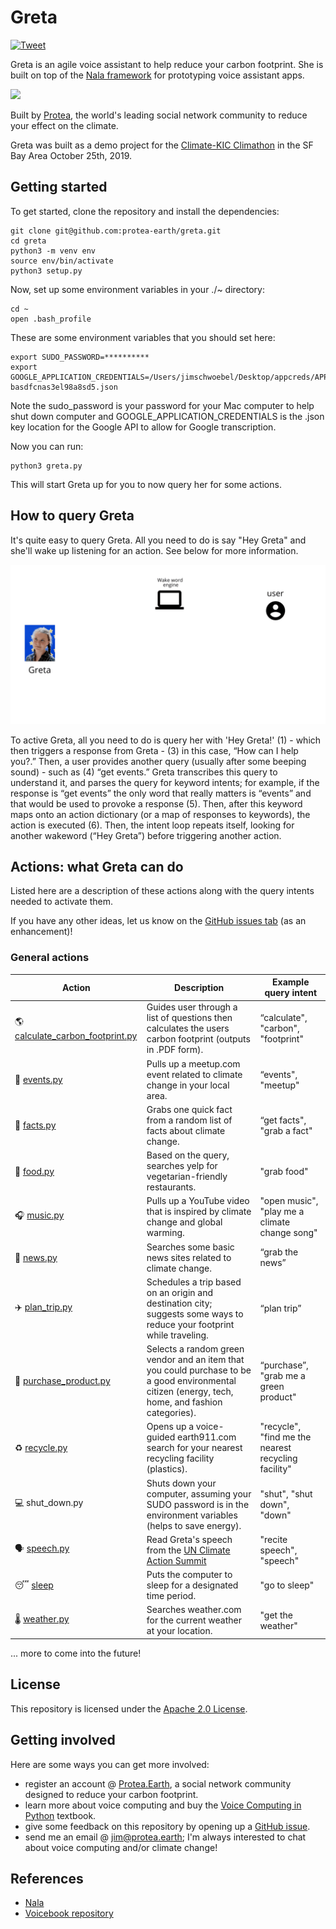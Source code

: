 # Greta
[![Tweet](https://img.shields.io/twitter/url/http/shields.io.svg?style=social)](https://twitter.com/intent/tweet?text=Are%20you%20a%20climate%20enthusiast%20looking%20to%20learn%20how%20to%20be%20a%20better%20climate%20citizen?%20Check%20out%20Greta,%20a%20climate-based%20voice%20assistant%20@%20https://github.com/jim-schwoebel/greta.&hashtags=protea,greta,voice,assistant)

Greta is an agile voice assistant to help reduce your carbon footprint. She is built on top of the [Nala framework](https://github.com/jim-schwoebel/nala) for prototyping voice assistant apps. 

![](https://media.giphy.com/media/ZbH9DaFU2dZ4F6M4OI/giphy.gif)

Built by [Protea](http://protea.earth), the world's leading social network community to reduce your effect on the climate.

Greta was built as a demo project for the [Climate-KIC Climathon](https://climathon.climate-kic.org/en/san-francisco-the-event-page-2019) in the SF Bay Area October 25th, 2019. 

## Getting started

To get started, clone the repository and install the dependencies:

```
git clone git@github.com:protea-earth/greta.git
cd greta 
python3 -m venv env
source env/bin/activate
python3 setup.py 
```

Now, set up some environment variables in your ./~ directory:

```
cd ~
open .bash_profile
```

These are some environment variables that you should set here: 

```
export SUDO_PASSWORD=**********
export GOOGLE_APPLICATION_CREDENTIALS=/Users/jimschwoebel/Desktop/appcreds/APPNAME-basdfcnas3el98a8sd5.json
```

Note the sudo_password is your password for your Mac computer to help shut down computer and GOOGLE_APPLICATION_CREDENTIALS is the .json key location for the Google API to allow for Google transcription.

Now you can run:

```
python3 greta.py
```

This will start Greta up for you to now query her for some actions.

## How to query Greta

It's quite easy to query Greta. All you need to do is say "Hey Greta" and she'll wake up listening for an action. See below for more information.

![](https://github.com/protea-earth/greta/blob/master/data/other/Gif-2019-56-06-18-56-43.gif)

To active Greta, all you need to do is query her with 'Hey Greta!' (1) - which then triggers a response from Greta - (3) in this case, “How can I help you?.” Then, a user provides another query (usually after some beeping sound) - such as (4) “get events.” Greta transcribes this query to understand it, and parses the query for keyword intents; for example, if the response is “get events” the only word that really matters is “events” and that would be used to provoke a response (5). Then, after this keyword maps onto an action dictionary (or a map of responses to keywords), the action is executed (6). Then, the intent loop repeats itself, looking for another wakeword (“Hey Greta”) before triggering another action.

## Actions: what Greta can do

Listed here are a description of these actions along with the query intents needed to activate them. 

If you have any other ideas, let us know on the [GitHub issues tab](https://github.com/protea-earth/greta/issues) (as an enhancement)! 

### General actions 

| Action  | Description | Example query intent | 
| ------------- | ------------- | ------------- |
|🌎 [calculate_carbon_footprint.py](https://drive.google.com/open?id=1Z6jaDPz6kwGahaa1bwQJBvZzTil6FDII) | Guides user through a list of questions then calculates the users carbon footprint (outputs in .PDF form). | “calculate", "carbon", "footprint" | 
|📅 [events.py](https://drive.google.com/open?id=1ZthFKlQcaGFoyke2rEPN1vekhNfzut0O) | Pulls up a meetup.com event related to climate change in your local area. | “events", "meetup" | 
|📠 [facts.py](https://drive.google.com/open?id=1YMfVj7nLY_JH7QZ51dM_-XaTBOR7loKH) | Grabs one quick fact from a random list of facts about climate change. | “get facts", "grab a fact" | 
|🥗 [food.py](https://drive.google.com/open?id=18hTs4qL2aiq_D4eHKH9FnU0tZGc8aoEI) | Based on the query, searches yelp for vegetarian-friendly restaurants. |"grab food"| 
|🎧 [music.py](https://drive.google.com/open?id=1Lr_7z-zwsnkvREWXTP3DFDR0XhnTELa7) | Pulls up a YouTube video that is inspired by climate change and global warming. | "open music", "play me a climate change song"| 
|📰 [news.py](https://drive.google.com/open?id=12yKti9dgIvoC3AHg5F_E4zbdxDItce3A) | Searches some basic news sites related to climate change. | “grab the news” | 
|✈️ [plan_trip.py](https://drive.google.com/open?id=1R3oG14oFAEebtCIt6pF-8UrwrrH0SQx3) | Schedules a trip based on an origin and destination city; suggests some ways to reduce your footprint while traveling. | “plan trip” | 
|💸 [purchase_product.py](https://drive.google.com/open?id=1CqfUE9s9FQB6laZUQlUK4bRavuUpWQ8a) | Selects a random green vendor and an item that you could purchase to be a good environmental citizen (energy, tech, home, and fashion categories). | “purchase”, "grab me a green product" |
|♻️ [recycle.py](https://drive.google.com/open?id=1O8dFCX9W_wgtcG89Bu9Nzlr0hyHbyhOh) | Opens up a voice-guided earth911.com  search for your nearest recycling facility (plastics). | "recycle", "find me the nearest recycling facility" | 
|💻 shut_down.py | Shuts down your computer, assuming your SUDO password is in the environment variables (helps to save energy). | "shut", "shut down", "down" | 
|🗣️ [speech.py](https://drive.google.com/open?id=13o7P_EdK6LkoSHH1FQPERhtapdaLVMGX) | Read Greta's speech from the [UN Climate Action Summit](https://www.npr.org/2019/09/23/763452863/transcript-greta-thunbergs-speech-at-the-u-n-climate-action-summit) | "recite speech", "speech" | 
|😴 [sleep](https://drive.google.com/open?id=1ylteEGYVDaxUR9GpyjpaGoURHyIWbFHj) |  Puts the computer to sleep for a designated time period. | "go to sleep"|
|🌡️ [weather.py](https://drive.google.com/open?id=1xq0yqbDSVzD7bF1Y5kar4lufCtxfwCVo) | Searches weather.com for the current weather at your location. | "get the weather"|

... more to come into the future! 

## License
This repository is licensed under the [Apache 2.0 License](https://www.apache.org/licenses/LICENSE-2.0). 

## Getting involved
Here are some ways you can get more involved:

* register an account @ [Protea.Earth](http://protea.earth), a social network community designed to reduce your carbon footprint.
* learn more about voice computing and buy the [Voice Computing in Python](https://github.com/jim-schwoebel/voicebook) textbook.
* give some feedback on this repository by opening up a [GitHub issue](https://github.com/protea-earth/greta/issues).
* send me an email @ jim@protea.earth; I'm always interested to chat about voice computing and/or climate change!

## References

* [Nala](https://github.com/jim-schwoebel/nala)
* [Voicebook repository](https://github.com/jim-schwoebel/voicebook)
